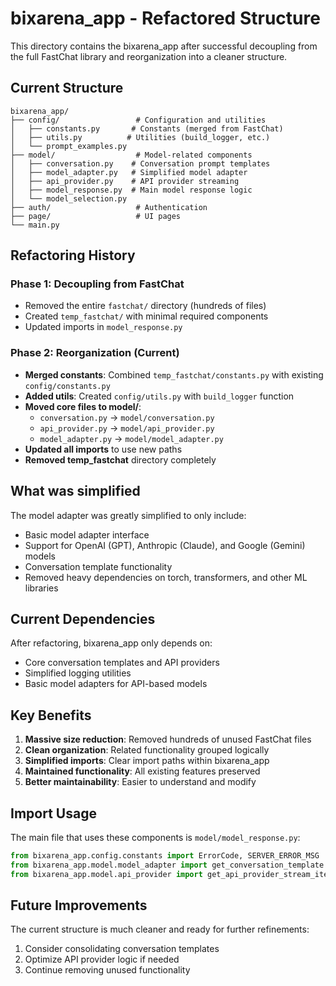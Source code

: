 # bixarena_app - Refactored Structure

This directory contains the bixarena_app after successful decoupling from the full FastChat library and reorganization into a cleaner structure.

## Current Structure

```
bixarena_app/
├── config/                 # Configuration and utilities
│   ├── constants.py       # Constants (merged from FastChat)
│   ├── utils.py          # Utilities (build_logger, etc.)
│   └── prompt_examples.py
├── model/                  # Model-related components
│   ├── conversation.py    # Conversation prompt templates
│   ├── model_adapter.py   # Simplified model adapter
│   ├── api_provider.py    # API provider streaming
│   ├── model_response.py  # Main model response logic
│   └── model_selection.py
├── auth/                   # Authentication
├── page/                   # UI pages
└── main.py
```

## Refactoring History

### Phase 1: Decoupling from FastChat

- Removed the entire `fastchat/` directory (hundreds of files)
- Created `temp_fastchat/` with minimal required components
- Updated imports in `model_response.py`

### Phase 2: Reorganization (Current)

- **Merged constants**: Combined `temp_fastchat/constants.py` with existing `config/constants.py`
- **Added utils**: Created `config/utils.py` with `build_logger` function
- **Moved core files to model/**:
  - `conversation.py` → `model/conversation.py`
  - `api_provider.py` → `model/api_provider.py`
  - `model_adapter.py` → `model/model_adapter.py`
- **Updated all imports** to use new paths
- **Removed temp_fastchat** directory completely

## What was simplified

The model adapter was greatly simplified to only include:

- Basic model adapter interface
- Support for OpenAI (GPT), Anthropic (Claude), and Google (Gemini) models
- Conversation template functionality
- Removed heavy dependencies on torch, transformers, and other ML libraries

## Current Dependencies

After refactoring, bixarena_app only depends on:

- Core conversation templates and API providers
- Simplified logging utilities
- Basic model adapters for API-based models

## Key Benefits

1. **Massive size reduction**: Removed hundreds of unused FastChat files
2. **Clean organization**: Related functionality grouped logically
3. **Simplified imports**: Clear import paths within bixarena_app
4. **Maintained functionality**: All existing features preserved
5. **Better maintainability**: Easier to understand and modify

## Import Usage

The main file that uses these components is `model/model_response.py`:

```python
from bixarena_app.config.constants import ErrorCode, SERVER_ERROR_MSG
from bixarena_app.model.model_adapter import get_conversation_template
from bixarena_app.model.api_provider import get_api_provider_stream_iter
```

## Future Improvements

The current structure is much cleaner and ready for further refinements:

1. Consider consolidating conversation templates
2. Optimize API provider logic if needed
3. Continue removing unused functionality

